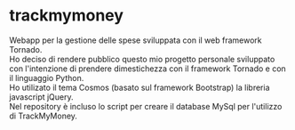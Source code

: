 trackmymoney
============

Webapp per la gestione delle spese sviluppata con il web framework Tornado.  
Ho deciso di rendere pubblico questo mio progetto personale sviluppato con l'intenzione di prendere dimestichezza con il framework Tornado e con il linguaggio Python.  
Ho utilizato il tema Cosmos (basato sul framework Bootstrap) la libreria javascript jQuery.  
Nel repository è incluso lo script per creare il database MySql per l'utilizzo di TrackMyMoney.  
